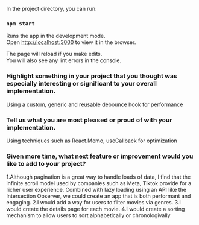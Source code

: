 In the project directory, you can run:

### `npm start`

Runs the app in the development mode.\
Open [http://localhost:3000](http://localhost:3000) to view it in the browser.

The page will reload if you make edits.\
You will also see any lint errors in the console.


### Highlight something in your project that you thought was especially interesting or significant to your overall implementation.
Using a custom, generic and reusable debounce hook for performance

### Tell us what you are most pleased or proud of with your implementation.
Using techniques such as React.Memo, useCallback for optimization 

### Given more time, what next feature or improvement would you like to add to your project?
1.Although pagination is a great way to handle loads of data, I find that the infinite scroll model used by companies such as Meta, Tiktok provide for a richer user experience. Combined with lazy loading using an API like the Intersection Observer, we could create an app that is both performant and engaging.
2.I would add a way for users to filter movies via genres.
3.I would create the details page for each movie.
4.I would create a sorting mechanism to allow users to sort alphabetically or chronologivally
